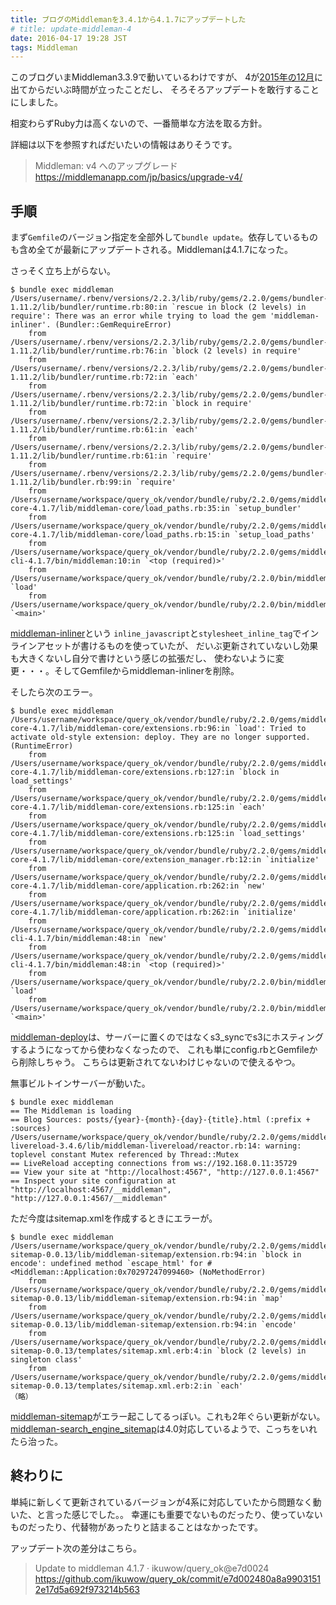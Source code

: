 ```yaml
---
title: ブログのMiddlemanを3.4.1から4.1.7にアップデートした
# title: update-middleman-4
date: 2016-04-17 19:28 JST
tags: Middleman
---
```


このブログいまMiddleman3.3.9で動いているわけですが、
4が[2015年の12月](https://github.com/middleman/middleman/releases/tag/v5.0.0)に出てからだいぶ時間が立ったことだし、
そろそろアップデートを敢行することにしました。

相変わらずRuby力は高くないので、一番簡単な方法を取る方針。

詳細は以下を参照すればだいたいの情報はありそうです。

> Middleman: v4 へのアップグレード  
> https://middlemanapp.com/jp/basics/upgrade-v4/

## 手順

まず`Gemfile`のバージョン指定を全部外して`bundle update`。依存しているものも含め全てが最新にアップデートされる。Middlemanは4.1.7になった。

さっそく立ち上がらない。

```
$ bundle exec middleman
/Users/username/.rbenv/versions/2.2.3/lib/ruby/gems/2.2.0/gems/bundler-1.11.2/lib/bundler/runtime.rb:80:in `rescue in block (2 levels) in require': There was an error while trying to load the gem 'middleman-inliner'. (Bundler::GemRequireError)
	from /Users/username/.rbenv/versions/2.2.3/lib/ruby/gems/2.2.0/gems/bundler-1.11.2/lib/bundler/runtime.rb:76:in `block (2 levels) in require'
	from /Users/username/.rbenv/versions/2.2.3/lib/ruby/gems/2.2.0/gems/bundler-1.11.2/lib/bundler/runtime.rb:72:in `each'
	from /Users/username/.rbenv/versions/2.2.3/lib/ruby/gems/2.2.0/gems/bundler-1.11.2/lib/bundler/runtime.rb:72:in `block in require'
	from /Users/username/.rbenv/versions/2.2.3/lib/ruby/gems/2.2.0/gems/bundler-1.11.2/lib/bundler/runtime.rb:61:in `each'
	from /Users/username/.rbenv/versions/2.2.3/lib/ruby/gems/2.2.0/gems/bundler-1.11.2/lib/bundler/runtime.rb:61:in `require'
	from /Users/username/.rbenv/versions/2.2.3/lib/ruby/gems/2.2.0/gems/bundler-1.11.2/lib/bundler.rb:99:in `require'
	from /Users/username/workspace/query_ok/vendor/bundle/ruby/2.2.0/gems/middleman-core-4.1.7/lib/middleman-core/load_paths.rb:35:in `setup_bundler'
	from /Users/username/workspace/query_ok/vendor/bundle/ruby/2.2.0/gems/middleman-core-4.1.7/lib/middleman-core/load_paths.rb:15:in `setup_load_paths'
	from /Users/username/workspace/query_ok/vendor/bundle/ruby/2.2.0/gems/middleman-cli-4.1.7/bin/middleman:10:in `<top (required)>'
	from /Users/username/workspace/query_ok/vendor/bundle/ruby/2.2.0/bin/middleman:22:in `load'
	from /Users/username/workspace/query_ok/vendor/bundle/ruby/2.2.0/bin/middleman:22:in `<main>'
```

[middleman-inliner](https://github.com/kaiinui/middleman-inliner)という
`inline_javascript`と`stylesheet_inline_tag`でインラインアセットが書けるものを使っていたが、
だいぶ更新されていないし効果も大きくないし自分で書けという感じの拡張だし、
使わないように変更・・・。そしてGemfileからmiddleman-inlinerを削除。

そしたら次のエラー。

```
$ bundle exec middleman
/Users/username/workspace/query_ok/vendor/bundle/ruby/2.2.0/gems/middleman-core-4.1.7/lib/middleman-core/extensions.rb:96:in `load': Tried to activate old-style extension: deploy. They are no longer supported. (RuntimeError)
	from /Users/username/workspace/query_ok/vendor/bundle/ruby/2.2.0/gems/middleman-core-4.1.7/lib/middleman-core/extensions.rb:127:in `block in load_settings'
	from /Users/username/workspace/query_ok/vendor/bundle/ruby/2.2.0/gems/middleman-core-4.1.7/lib/middleman-core/extensions.rb:125:in `each'
	from /Users/username/workspace/query_ok/vendor/bundle/ruby/2.2.0/gems/middleman-core-4.1.7/lib/middleman-core/extensions.rb:125:in `load_settings'
	from /Users/username/workspace/query_ok/vendor/bundle/ruby/2.2.0/gems/middleman-core-4.1.7/lib/middleman-core/extension_manager.rb:12:in `initialize'
	from /Users/username/workspace/query_ok/vendor/bundle/ruby/2.2.0/gems/middleman-core-4.1.7/lib/middleman-core/application.rb:262:in `new'
	from /Users/username/workspace/query_ok/vendor/bundle/ruby/2.2.0/gems/middleman-core-4.1.7/lib/middleman-core/application.rb:262:in `initialize'
	from /Users/username/workspace/query_ok/vendor/bundle/ruby/2.2.0/gems/middleman-cli-4.1.7/bin/middleman:48:in `new'
	from /Users/username/workspace/query_ok/vendor/bundle/ruby/2.2.0/gems/middleman-cli-4.1.7/bin/middleman:48:in `<top (required)>'
	from /Users/username/workspace/query_ok/vendor/bundle/ruby/2.2.0/bin/middleman:22:in `load'
	from /Users/username/workspace/query_ok/vendor/bundle/ruby/2.2.0/bin/middleman:22:in `<main>'
```

[middleman-deploy](https://github.com/middleman-contrib/middleman-deploy)は、サーバーに置くのではなくs3_syncでs3にホスティングするようになってから使わなくなったので、
これも単にconfig.rbとGemfileから削除しちゃう。
こちらは更新されてないわけじゃないので使えるやつ。

無事ビルトインサーバーが動いた。

```
$ bundle exec middleman
== The Middleman is loading
== Blog Sources: posts/{year}-{month}-{day}-{title}.html (:prefix + :sources)
/Users/username/workspace/query_ok/vendor/bundle/ruby/2.2.0/gems/middleman-livereload-3.4.6/lib/middleman-livereload/reactor.rb:14: warning: toplevel constant Mutex referenced by Thread::Mutex
== LiveReload accepting connections from ws://192.168.0.11:35729
== View your site at "http://localhost:4567", "http://127.0.0.1:4567"
== Inspect your site configuration at "http://localhost:4567/__middleman", "http://127.0.0.1:4567/__middleman"
```

ただ今度はsitemap.xmlを作成するときにエラーが。

```
$ bundle exec middleman
/Users/username/workspace/query_ok/vendor/bundle/ruby/2.2.0/gems/middleman-sitemap-0.0.13/lib/middleman-sitemap/extension.rb:94:in `block in encode': undefined method `escape_html' for #<Middleman::Application:0x70297247099460> (NoMethodError)
	from /Users/username/workspace/query_ok/vendor/bundle/ruby/2.2.0/gems/middleman-sitemap-0.0.13/lib/middleman-sitemap/extension.rb:94:in `map'
	from /Users/username/workspace/query_ok/vendor/bundle/ruby/2.2.0/gems/middleman-sitemap-0.0.13/lib/middleman-sitemap/extension.rb:94:in `encode'
	from /Users/username/workspace/query_ok/vendor/bundle/ruby/2.2.0/gems/middleman-sitemap-0.0.13/templates/sitemap.xml.erb:4:in `block (2 levels) in singleton class'
	from /Users/username/workspace/query_ok/vendor/bundle/ruby/2.2.0/gems/middleman-sitemap-0.0.13/templates/sitemap.xml.erb:2:in `each'
（略）
```

[middleman-sitemap](https://github.com/statonjr/middleman-sitemap)がエラー起こしてるっぽい。これも2年ぐらい更新がない。
[middleman-search\_engine\_sitemap](https://github.com/Aupajo/middleman-search_engine_sitemap)は4.0対応しているようで、こっちをいれたら治った。

## 終わりに

単純に新しくて更新されているバージョンが4系に対応していたから問題なく動いた、と言った感じでした。。
幸運にも重要でないものだったり、使っていないものだったり、代替物があったりと詰まることはなかったです。

アップデート次の差分はこちら。

> Update to middleman 4.1.7 · ikuwow/query\_ok@e7d0024  
> https://github.com/ikuwow/query_ok/commit/e7d002480a8a99031512e17d5a692f973214b563
